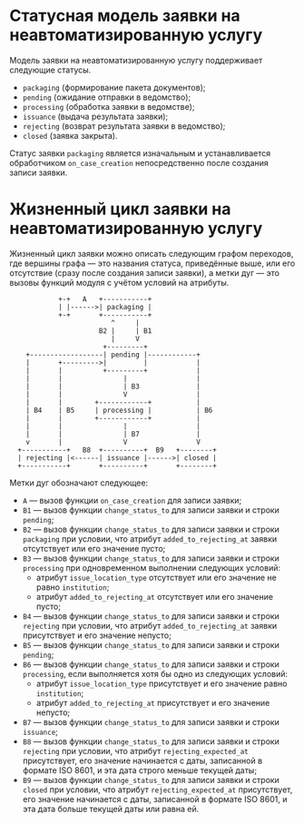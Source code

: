 # Статусная модель заявки на неавтоматизированную услугу

Модель заявки на неавтоматизированную услугу поддерживает следующие статусы.

*  `packaging` (формирование пакета документов);
*  `pending` (ожидание отправки в ведомство);
*  `processing` (обработка заявки в ведомстве);
*  `issuance` (выдача результата заявки);
*  `rejecting` (возврат результата заявки в ведомство);
*  `closed` (заявка закрыта).

Статус заявки `packaging` является изначальным и устанавливается обработчиком
`on_case_creation` непосредственно после создания записи заявки.

# Жизненный цикл заявки на неавтоматизированную услугу

Жизненный цикл заявки можно описать следующим графом переходов, где вершины
графа — это названия статуса, приведённые выше, или его отсутствие (сразу
после создания записи заявки), а метки дуг — это вызовы функций модуля с учётом
условий на атрибуты.

```
            +-+   A   +-----------+
            | |------>| packaging |
            +-+       +-----------+
                         ^     |
                      B2 |     | B1
                         |     V
                       +---------+
    +------------------| pending |------------+
    |       +--------->|         |            |
    |       |          +---------+            |
    |       |               |                 |
    |       |               | B3              |
    |       |               V                 |
    |       |        +------------+           |
    | B4    | B5     | processing |           | B6
    |       |        +------------+           |
    |       |               |                 |
    |       |               | B7              |
    v       |               V                 V
  +-----------+   B8  +----------+  B9   +--------+
  | rejecting |<------| issuance |------>| closed |
  +-----------+       +----------+       +--------+
```

Метки дуг обозначают следующее:

*   `A` — вызов функции `on_case_creation` для записи заявки;
*   `B1` — вызов функции `change_status_to` для записи заявки и строки
    `pending`;
*   `B2` — вызов функции `change_status_to` для записи заявки и строки
    `packaging` при условии, что атрибут `added_to_rejecting_at` заявки
    отсутствует или его значение пусто;
*   `B3` — вызов функции `change_status_to` для записи заявки и строки
    `processing` при одновременном выполнении следующих условий:
    -   атрибут `issue_location_type` отсутствует или его значение не равно
        `institution`;
    -   атрибут `added_to_rejecting_at` отсутствует или его значение пусто;
*   `B4` — вызов функции `change_status_to` для записи заявки и строки
    `rejecting` при условии, что атрибут `added_to_rejecting_at` заявки
    присутствует и его значение непусто;
*   `B5` — вызов функции `change_status_to` для записи заявки и строки
    `pending`;
*   `B6` — вызов функции `change_status_to` для записи заявки и строки
    `processing`, если выполняется хотя бы одно из следующих условий:
    -   атрибут `issue_location_type` присутствует и его значение равно
        `institution`;
    -   атрибут `added_to_rejecting_at` присутствует и его значение непусто;
*   `B7` — вызов функции `change_status_to` для записи заявки и строки
    `issuance`;
*   `B8` — вызов функции `change_status_to` для записи заявки и строки
    `rejecting` при условии, что атрибут `rejecting_expected_at` присутствует,
    его значение начинается с даты, записанной в формате ISO 8601, и эта дата
    строго меньше текущей даты;
*   `B9` — вызов функции `change_status_to` для записи заявки и строки `closed`
    при условии, что атрибут `rejecting_expected_at` присутствует, его значение
    начинается с даты, записанной в формате ISO 8601, и эта дата больше текущей
    даты или равна ей.
